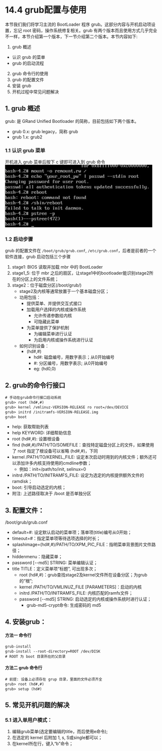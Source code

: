# 14.4 grub配置与使用
本节我们我们将学习主流的 BootLoader 程序 grub。这部分内容与开机启动项设置，忘记 root 密码，操作系统修复相关。grub 有两个版本而且使用方式几乎完全不一样，本节介绍第一个版本，下一节介绍第二个版本。本节内容如下:
1. grub 概述
  - 认识 grub 的菜单
  - grub 的启动流程
2. grub 命令行的使用
3. grub 的配置文件
4. 安装 grub
5. 开机过程中常见问题解决

## 1. grub 概述
grub: 是 GRand Unified Bootloader 的简称，目前包括如下两个版本。
- grub 0.x: grub legacy，简称 grub
- grub 1.x: grub2

### 1.1 认识 grub 菜单
开机进入 grub 菜单后按下 c 键即可进入到 grub 命令
![设置开机启动 init 程序为 bash](../images/14/boot_bash.jpg)

### 1.2 启动步骤
grub 的配置文件在 `/boot/grub/grub.conf`, `/etc/grub.conf`，后者是前者的一个软件连接，grub 启动包括三个步骤
1. stage1: BIOS 读取并加载 mbr 中的 BootLoader
2. stage1_5: 位于 mbr 之后的扇区，让stage1中的bootloader能识别stage2所在的分区上的文件系统；
3. stage2：位于磁盘分区(/boot/grub/)
    - stage2及内核等通常放置于一个基本磁盘分区；
    - 功用包括：
        - 提供菜单、并提供交互式接口
        - 加载用户选择的内核或操作系统
            - 允许传递参数给内核
            - 可隐藏此菜单
        - 为菜单提供了保护机制
            - 为编辑菜单进行认证
            - 为启用内核或操作系统进行认证
    - 如何识别设备：
        - (hd\#,\#)
            - hd\#: 磁盘编号，用数字表示；从0开始编号
            - \#: 分区编号，用数字表示; 从0开始编号
            - eg: (hd0,0)

## 2. grub的命令行接口
```
# 手动在grub命令行接口启动系统
grub> root (hd#,#)
grub> kernel /vmlinuz-VERSION-RELEASE ro root=/dev/DEVICE
grub> initrd /initramfs-VERSION-RELEASE.img
grub> boot
```

- help: 获取帮助列表
- help KEYWORD: 详细帮助信息
- root (hd\#,\#): 设置根设备
- find (hd\#,\#)/PATH/TO/SOMEFILE：查找特定磁盘分区上的文件，如果使用了 root 指定了根设备可以省略 (hd\#,\#)，下同
- kernel /PATH/TO/KERNEL_FILE: 设定本次启动时用到的内核文件；额外还可以添加许多内核支持使用的cmdline参数；
    - 例如：init=/path/to/init, selinux=0
- initrd /PATH/TO/INITRAMFS_FILE: 设定为选定的内核提供额外文件的ramdisk；
- boot: 引导启动选定的内核；
- 附注: 上述路径取决于 /boot 是否单独分区

## 3. 配置文件：
/boot/grub/grub.conf
- default=#: 设定默认启动的菜单项；落单项(title)编号从0开始；
- timeout=#：指定菜单项等待选项选择的时长；
- splashimage=(hd#,#)/PATH/TO/XPM_PIC_FILE：指明菜单背景图片文件路径；
- hiddenmenu：隐藏菜单；
- password [--md5] STRING: 菜单编辑认证；
- title TITLE：定义菜单项“标题”, 可出现多次；
    - root (hd#,#)：grub查找stage2及kernel文件所在设备分区；为grub的“根”;
    - kernel /PATH/TO/VMLINUZ_FILE [PARAMETERS]：启动的内核
    - initrd /PATH/TO/INITRAMFS_FILE: 内核匹配的ramfs文件；
    - password [--md5] STRING: 启动选定的内核或操作系统时进行认证；
        - grub-md5-crypt命令: 生成密码的 md5

## 4. 安装grub：
#### 方法一 命令行
```
grub-install
grub-install --root-directory=ROOT /dev/DISK
# ROOT 为 boot 目录所在的父目录
```

#### 方法二 grub 命令行
```
# 前提: 设备上必须存在 grup 目录，里面的文件必须齐全
grub> root (hd#,#)
grub> setup (hd#)
```

## 5. 常见开机问题的解决
### 5.1 进入单用户模式：
1. 编辑grub菜单(选定要编辑的title，而后使用e命令);
2. 在选定的 kernel 后附加 1, s, S或single都可以；
3. 在kernel所在行，键入“b”命令；
